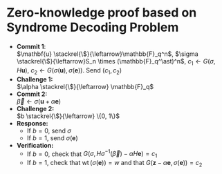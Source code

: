 # Zero-knowledge proof based on Syndrome Decoding Problem

- **Commit 1**:  
  $\mathbf{u} \stackrel{\$}{\leftarrow}\mathbb{F}_q^n$, $\sigma \stackrel{\$}{\leftarrow}S_n \times (\mathbb{F}_q^\ast)^n$, $c_1 \leftarrow G(\sigma, H\mathbf{u})$, $c_2 \leftarrow G(\sigma(\mathbf{u}), \sigma(\mathbf{e}))$. Send $(c_1, c_2)$
- **Challenge 1:**  
  $\alpha \stackrel{\$}{\leftarrow} \mathbb{F}_q$
- **Commit 2:**  
  $\vec{\beta} \leftarrow \sigma(\mathbf{u} + \alpha \mathbf{e})$
- **Challenge 2:**  
  $b \stackrel{\$}{\leftarrow} \{0, 1\}$
- **Response:**
    - If $b = 0$, send $\sigma$
    - If $b = 1$, send $\sigma(\mathbf{e})$
- **Verification:**
    - If $b = 0$, check that $G(\sigma, H\sigma^{-1}(\vec{\beta}) - \alpha H \mathbf{e}) = c_1$
    - If $b = 1$, check that $\mathop{wt}(\sigma(\mathbf{e})) = w$ and that $G(\mathbf{z} - \alpha\mathbf{e}, \sigma(\mathbf{e})) = c_2$